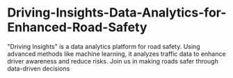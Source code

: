 # Driving-Insights-Data-Analytics-for-Enhanced-Road-Safety
"Driving Insights" is a data analytics platform for road safety. Using advanced methods like machine learning, it analyzes traffic data to enhance driver awareness and reduce risks. Join us in making roads safer through data-driven decisions
